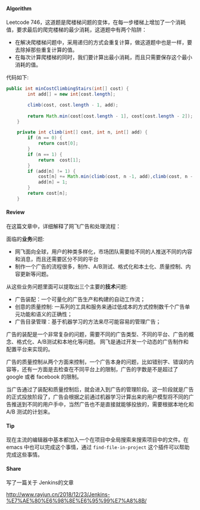 #### Algorithm
Leetcode 746，这道题是爬楼梯问题的变体，在每一步楼梯上增加了一个消耗值，要求最后的爬完楼梯的最少消耗，这道题中有两个陷阱：
- 在解决爬楼梯问题中，采用递归的方式会重复计算，做这道题中也是一样，要去除掉那些重复计算的值。
- 在每次计算爬楼梯的同时，我们要计算出最小消耗，而且只需要保存这个最小消耗的值。

代码如下:

```java
public int minCostClimbingStairs(int[] cost) {
        int add[] = new int[cost.length];

        climb(cost, cost.length - 1, add);
        
        return Math.min(cost[cost.length - 1], cost[cost.length - 2]);
    }

    private int climb(int[] cost, int n, int[] add) {
        if (n == 0) {
            return cost[0];
        }
        if (n == 1) {
            return  cost[1];
        }
        if (add[n] != 1) { 
            cost[n] += Math.min(climb(cost, n -1, add),climb(cost, n - 2, add));
            add[n] = 1;
        }
        return cost[n];
    }
```

#### Review

在这篇文章中，详细解释了网飞广告和处理流程：

面临的**业务**问题:
- 网飞面向全球，用户的种类多样化，市场团队需要给不同的人推送不同的内容和消息，而且还需要区分不同的平台
- 制作一个广告的流程很多，制作、A/B测试、格式化和本土化、质量控制、内容更新等问题。

从这些业务问题里面可以提取出三个主要的**技术**问题:
- 广告装配：一个可量化的广告生产和构建的自动工作流；
- 创意的质量控制: 一系列的工具和服务来通过低成本的方式控制数千个广告单元功能和语义的正确性；
- 广告目录管理：基于机器学习的方法来尽可能容易的管理广告；

广告的装配是一个非常复杂的问题，需要不同的广告类型、不同的平台、广告的概念、格式化、A/B测试和本地化等问题。 网飞是通过开发一个动态的广告制作和配置平台来实现的。

广告的质量控制从两个方面来控制，一个广告本身的问题，比如错别字、错误的内容等，还有一方面是去检查在不同平台上的限制，广告的字数是不是超过了 google 或者 facebook 的限制。

当广告通过了装配和质量控制后，就会进入到广告的管理阶段。这一阶段就是广告的正式投放阶段了，广告会根据之前通过机器学习计算出来的用户模型将不同的广告推送到不同的用户手中，当然广告也不是直接就能够投放的，需要根据本地化和 A/B 测试的计划来。


#### Tip

现在主流的编辑器中基本都加入一个在项目中全局搜索来搜索项目中的文件。在 emacs 中也可以完成这个事情，通过 `find-file-in-project` 这个插件可以帮助完成这些事情。


#### Share

写了一篇关于 Jenkins的文章

http://www.rayjun.cn/2018/12/23/Jenkins-%E7%AE%80%E6%98%8E%E6%95%99%E7%A8%8B/